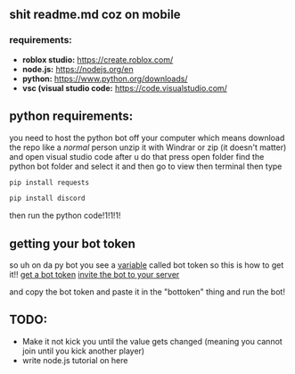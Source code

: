 ## shit readme.md coz on mobile

### requirements:
- **roblox studio:** https://create.roblox.com/
- **node.js:** https://nodejs.org/en
- **python:** https://www.python.org/downloads/
- **vsc (visual studio code:** https://code.visualstudio.com/

## python requirements:
you need to host the python bot off your computer which means download the repo like a *normal* person unzip it with Windrar or zip (it doesn't matter) and open visual studio code after u do that press open folder find the python bot folder and select it and then go to view then terminal then type

```py
pip install requests
```

```py
pip install discord 
```

then run the python code!1!1!1! 

## getting your bot token
so uh on da py bot you see a [variable](https://www.futurelearn.com/info/courses/introduction-to-programming-with-python-fourth-rev-/0/steps/264867#:~:text=A%20variable%20is%20a%20placeholder,data%20is%20stored%20in%20memory.) called bot token so this is how to get it!!
[get a bot token](https://www.youtube.com/watch?v=aI4OmIbkJH8)
[invite the bot to your server](https://www.youtube.com/watch?v=4XswiJ1iUaw)

and copy the bot token and paste it in the "bottoken" thing and run the bot!

## TODO:
- Make it not kick you until the value gets changed (meaning you cannot join until you kick another player)
- write node.js tutorial on here
